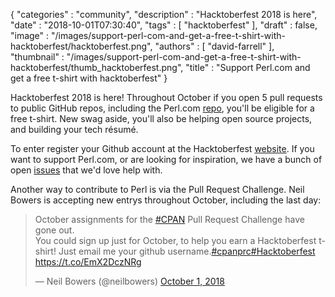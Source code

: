 {
   "categories" : "community",
   "description" : "Hacktoberfest 2018 is here",
   "date" : "2018-10-01T07:30:40",
   "tags" : [
      "hacktoberfest"
   ],
   "draft" : false,
   "image" : "/images/support-perl-com-and-get-a-free-t-shirt-with-hacktoberfest/hacktoberfest.png",
   "authors" : [
      "david-farrell"
   ],
   "thumbnail" : "/images/support-perl-com-and-get-a-free-t-shirt-with-hacktoberfest/thumb_hacktoberfest.png",
   "title" : "Support Perl.com and get a free t-shirt with hacktoberfest"
}

Hacktoberfest 2018 is here! Throughout October if you open 5 pull requests to public GitHub repos, including the Perl.com [repo](https://github.com/tpf/perldotcom), you'll be eligible for a free t-shirt. New swag aside, you'll also be helping open source projects, and building your tech résumé.

To enter register your Github account at the Hacktoberfest [website](https://hacktoberfest.digitalocean.com/). If you want to support Perl.com, or are looking for inspiration, we have a bunch of open [issues](https://github.com/tpf/perldotcom/issues?q=is%3Aissue+is%3Aopen+label%3A%22help+wanted%22) that we'd love help with.

Another way to contribute to Perl is via the Pull Request Challenge. Neil Bowers is accepting new entrys throughout October, including the last day:

<blockquote class="twitter-tweet tw-align-center" data-partner="tweetdeck"><p lang="en" dir="ltr">October assignments for the <a href="https://twitter.com/hashtag/CPAN?src=hash&amp;ref_src=twsrc%5Etfw">#CPAN</a> Pull Request Challenge have gone out.<br>You could sign up just for October, to help you earn a Hacktoberfest t-shirt! Just email me your github username.<a href="https://twitter.com/hashtag/cpanprc?src=hash&amp;ref_src=twsrc%5Etfw">#cpanprc</a><a href="https://twitter.com/hashtag/Hacktoberfest?src=hash&amp;ref_src=twsrc%5Etfw">#Hacktoberfest</a> <a href="https://t.co/EmX2DczNRg">https://t.co/EmX2DczNRg</a></p>&mdash; Neil Bowers (@neilbowers) <a href="https://twitter.com/neilbowers/status/1046717197656240128?ref_src=twsrc%5Etfw">October 1, 2018</a></blockquote>
<script async src="https://platform.twitter.com/widgets.js" charset="utf-8"></script>

